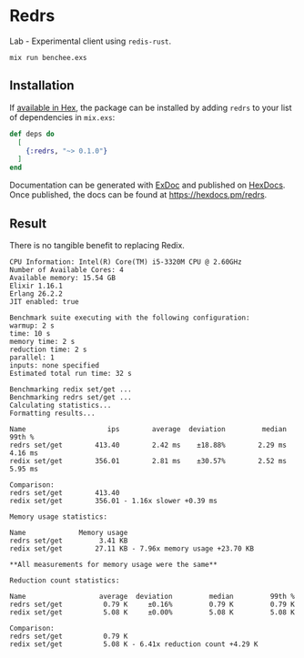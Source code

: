 # Redrs

Lab - Experimental client using `redis-rust`.

`mix run benchee.exs`

## Installation

If [available in Hex](https://hex.pm/docs/publish), the package can be installed
by adding `redrs` to your list of dependencies in `mix.exs`:

```elixir
def deps do
  [
    {:redrs, "~> 0.1.0"}
  ]
end
```

Documentation can be generated with [ExDoc](https://github.com/elixir-lang/ex_doc)
and published on [HexDocs](https://hexdocs.pm). Once published, the docs can
be found at <https://hexdocs.pm/redrs>.

## Result

There is no tangible benefit to replacing Redix.

```Comparison: 
CPU Information: Intel(R) Core(TM) i5-3320M CPU @ 2.60GHz
Number of Available Cores: 4
Available memory: 15.54 GB
Elixir 1.16.1
Erlang 26.2.2
JIT enabled: true

Benchmark suite executing with the following configuration:
warmup: 2 s
time: 10 s
memory time: 2 s
reduction time: 2 s
parallel: 1
inputs: none specified
Estimated total run time: 32 s

Benchmarking redix set/get ...
Benchmarking redrs set/get ...
Calculating statistics...
Formatting results...

Name                    ips        average  deviation         median         99th %
redrs set/get        413.40        2.42 ms    ±18.88%        2.29 ms        4.16 ms
redix set/get        356.01        2.81 ms    ±30.57%        2.52 ms        5.95 ms

Comparison: 
redrs set/get        413.40
redix set/get        356.01 - 1.16x slower +0.39 ms

Memory usage statistics:

Name             Memory usage
redrs set/get         3.41 KB
redix set/get        27.11 KB - 7.96x memory usage +23.70 KB

**All measurements for memory usage were the same**

Reduction count statistics:

Name                  average  deviation         median         99th %
redrs set/get          0.79 K     ±0.16%         0.79 K         0.79 K
redix set/get          5.08 K     ±0.00%         5.08 K         5.08 K

Comparison: 
redrs set/get          0.79 K
redix set/get          5.08 K - 6.41x reduction count +4.29 K
```
